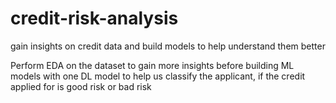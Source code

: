 # credit-risk-analysis
gain insights on credit data and build models to help understand them better

Perform EDA on the dataset to gain more insights before building ML models with one DL model to help us classify the applicant, if the credit applied for is good risk or bad risk